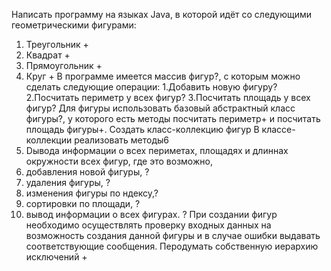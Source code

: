 Написать программу на языках Java, в которой идёт со следующими геометрическими фигурами:
1. Треугольник +
2. Квадрат +
3. Прямоугольник +
4. Круг +
В программе имеется массив фигур?, с которым можно сделать следующие операции:
1.Добавить новую фигуру?
2.Посчитать периметр у всех фигур?
3.Посчитать площадь у всех фигур?
Для фигуры использовать базовый абстрактный класс фигуры?, у которого есть методы посчитать периметр+ и посчитать площадь фигуры+.
Создать класс-коллекцию фигур В классе-коллекции реализовать методы6
1. Dывода информации о всех периметах, площадях и длиннах окружности всех фигур, где это возможно,
2. добавления новой фигуры, ?
3. удаления фигуры, ?
4. изменения фигуры по ндексу,?
5. сортировки по площади, ?
6. вывод информации о всех фигурах. ?
При создании фигур необходимо осуществлять проверку входных данных на возможность создания данной фигуры и в случае ошибки выдавать соответствующие сообщения. Перодумать собственную иерархию исключений   +